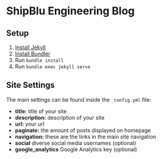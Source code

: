 # ShipBlu Engineering Blog
 
## Setup

1. [Install Jekyll](http://jekyllrb.com)
2. [Install Bundler](http://bundler.io/)
3. Run `bundle install`
4. Run `bundle exec jekyll serve`


## Site Settings

The main settings can be found inside the `_config.yml` file:

- **title:** title of your site
- **description:** description of your site
- **url:** your url
- **paginate:** the amount of posts displayed on homepage
- **navigation:** these are the links in the main site navigation
- **social** diverse social media usernames (optional)
- **google_analytics** Google Analytics key (optional)


